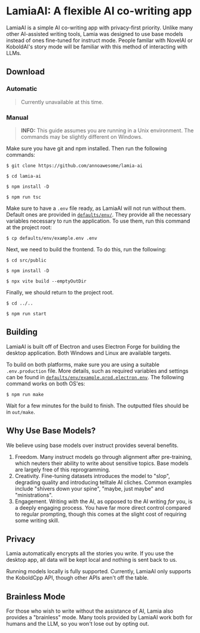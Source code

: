 # LamiaAI: A flexible AI co-writing app
LamiaAI is a simple AI co-writing app with privacy-first priority. Unlike many other AI-assisted writing tools, Lamia was designed to use base models instead of ones fine-tuned for instruct mode. People familar with NovelAI or KoboldAI's story mode will be familiar with this method of interacting with LLMs. 

## Download

### Automatic
> Currently unavailable at this time.

### Manual
> **INFO:** This guide assumes you are running in a Unix environment. The commands may be slightly different on Windows.

Make sure you have git and npm installed. Then run the following commands:

`$ git clone https://github.com/annoawesome/lamia-ai`

`$ cd lamia-ai`

`$ npm install -D`

`$ npm run tsc`

Make sure to have a `.env` file ready, as LamiaAI will not run without them. Default ones are provided in [`defaults/env/`](./defaults/env/). They provide all the necessary variables necessary to run the application. To use them, run this command at the project root:

`$ cp defaults/env/example.env .env`

Next, we need to build the frontend. To do this, run the following:

`$ cd src/public`

`$ npm install -D`

`$ npx vite build --emptyOutDir`

Finally, we should return to the project root.

`$ cd ../..`

`$ npm run start`

## Building
LamiaAI is built off of Electron and uses Electron Forge for building the desktop application. Both Windows and Linux are available targets.

To build on both platforms, make sure you are using a suitable `.env.production` file. More details, such as required variables and settings can be found in [`defaults/env/example.prod.electron.env`](./defaults/env/example.prod.electron.env). The following command works on both OS'es:

`$ npm run make`

Wait for a few minutes for the build to finish. The outputted files should be in `out/make`.

## Why Use Base Models?
We believe using base models over instruct provides several benefits.
1) Freedom. Many instruct models go through alignment after pre-training, which neuters their ability to write about sensitive topics. Base models are largely free of this reprogramming.
2) Creativity. Fine-tuning datasets introduces the model to "slop", degrading quality and introducing telltale AI cliches. Common examples include "shivers down your spine", "maybe, just maybe" and "ministrations".
3) Engagement. Writing *with* the AI, as opposed to the AI writing *for* you, is a deeply engaging process. You have far more direct control compared to regular prompting, though this comes at the slight cost of requiring some writing skill.

## Privacy
Lamia automatically encrypts all the stories you write. If you use the desktop app, all data will be kept local and nothing is sent back to us.

Running models locally is fully supported. Currently, LamiaAI only supports the KoboldCpp API, though other APIs aren't off the table.

## Brainless Mode
For those who wish to write without the assistance of AI, Lamia also provides a "brainless" mode. Many tools provided by LamiaAI work both for humans and the LLM, so you won't lose out by opting out.